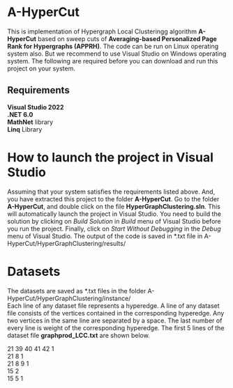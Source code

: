 # A-HyperCut
This is implementation of Hypergraph Local Clusteringg algorithm **A-HyperCut** based on sweep cuts of **Averaging-based Personalized Page Rank for Hypergraphs (APPRH)**. The code can be run on Linux operating system also. But we recommend to use Visual Studio on Windows operating system. The following are required before you can download and run this project on your system.
## Requirements
**Visual Studio 2022**  
**.NET 6.0**  
**MathNet** library  
**Linq** Library  
# How to launch the project in Visual Studio
Assuming that your system satisfies the requirements listed above. And, you have extracted this project to the folder **A-HyperCut**. Go to the folder **A-HyperCut**, and double click on the file **HyperGraphClustering.sln**. This will automatically launch the project in Visual Studio. You need to build the solution by clicking on *Build Solution* in *Build* menu of Visual Studio before you run the project. Finally, click on *Start Without Debugging* in the *Debug* menu of Visual Studio. The output of the code is saved in *.txt file in A-HyperCut/HyperGraphClustering/results/
# Datasets
The datasets are saved as *.txt files in the folder A-HyperCut/HyperGraphClustering/instance/  
Each line of any dataset file represents a hyperedge. A line of any dataset file consists of the vertices contained in the corresponding hyperedge. Any two vertices in the same line are separated by a space. The last number of every line is weight of the corresponding hyperedge. The first 5 lines of the dataset file **graphprod_LCC.txt** are shown below.  
  
21 39 40 41 42 1  
21 8 1  
21 8 9 1  
15 2  
15 5 1  
